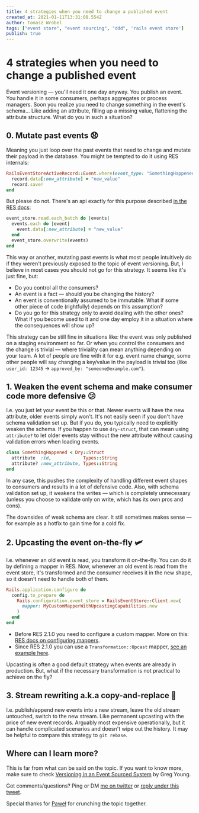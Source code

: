 ```yaml
---
title: 4 strategies when you need to change a published event
created_at: 2021-01-11T13:31:08.554Z
author: Tomasz Wróbel
tags: ["event store", "event sourcing", "ddd", 'rails event store']
publish: true
---
```


# 4 strategies when you need to change a published event

Event versioning — you'll need it one day anyway. You publish an event. You handle it in some consumers, perhaps aggregates or process managers. Soon you realize you need to change something in the event's schema... Like adding an attribute, filling up a missing value, flattening the attribute structure. What do you in such a situation?

## 0. Mutate past events 😧

Meaning you just loop over the past events that need to change and mutate their payload in the database. You might be tempted to do it using RES internals:

```ruby
RailsEventStoreActiveRecord::Event.where(event_type: "SomethingHappened").find_each do |record|
  record.data[:new_attribute] = "new_value"
  record.save!
end
```

But please do not. There's an api exactly for this purpose described [in the RES docs](https://railseventstore.org/docs/v1/migrating_messages/):

```ruby
event_store.read.each_batch do |events|
  events.each do |event|
    event.data[:new_attribute] = "new_value"
  end
  event_store.overwrite(events)
end
```

This way or another, mutating past events is what most people intuitively do if they weren't previously exposed to the topic of event versioning. But, I believe in most cases you should not go for this strategy. It seems like it's just fine, but:

* Do you control all the consumers?
* An event is a fact — should you be changing the history?
* An event is conventionally assumed to be immutable. What if some other piece of code (rightfully) depends on this assumption?
* Do you go for this strategy only to avoid dealing with the other ones? What if you become used to it and one day employ it in a situation where the consequences will show up?

This strategy can be still fine in situations like: the event was only published on a staging environment so far. Or when you control the consumers and the change is trivial — where triviality can mean anything depending on your team. A lot of people are fine with it for e.g. event name change, some other people will say changing a key/value in the payload is trivial too (like `user_id: 12345` -> `approved_by: "someone@example.com"`).

<!-- If you still need to do it on occassion and you feel anxious about not screwing something up, it may be useful to dump the previous payload to the event metadata or to another technical event. -->

## 1. Weaken the event schema and make consumer code more defensive 😕

I.e. you just let your event be this or that. Newer events will have the new attribute, older events simply won't. It's not easily seen if you don't have schema validation set up. But if you do, you typically need to explicitly weaken the schema. If you happen to use `dry-struct`, that can mean using `attribute?` to let older events stay without the new attribute without causing validation errors when loading events.

```ruby
class SomethingHappened < Dry::Struct
  attribute  :id,            Types::String
  attribute? :new_attribute, Types::String
end
```

In any case, this pushes the complexity of handling different event shapes to consumers and results in a lot of defensive code. Also, with schema validation set up, it weakens the writes — which is completely unnecessary (unless you choose to validate only on write, which has its own pros and cons).

The downsides of weak schema are clear. It still sometimes makes sense — for example as a hotfix to gain time for a cold fix.

## 2. Upcasting the event on-the-fly 🛩

I.e. whenever an old event is read, you transform it on-the-fly. You can do it by defining a mapper in RES. Now, whenever an old event is read from the event store, it's transformed and the consumer receives it in the new shape, so it doesn't need to handle both of them.

```ruby
Rails.application.configure do
  config.to_prepare do
    Rails.configuration.event_store = RailsEventStore::Client.new(
      mapper: MyCustomMapperWithUpcastingCapabilities.new
    )
  end
end
```

* Before RES 2.1.0 you need to configure a custom mapper. More on this: [RES docs on configuring mappers](https://railseventstore.org/docs/v1/mapping_serialization/#custom-mapper).
* Since RES 2.1.0 you can use a `Transformation::Upcast` mapper, [see an example here](https://github.com/RailsEventStore/rails_event_store/pull/836).

Upcasting is often a good default strategy when events are already in production. But, what if the necessary transformation is not practical to achieve on the fly?

## 3. Stream rewriting a.k.a copy-and-replace 💾

I.e. publish/append new events into a new stream, leave the old stream untouched, switch to the new stream. Like permanent upcasting with the price of new event records. Arguably most expensive operationally, but it can handle complicated scenarios and doesn't wipe out the history. It may be helpful to compare this strategy to `git rebase`.

## Where can I learn more?

This is far from what can be said on the topic. If you want to know more, make sure to check [Versioning in an Event Sourced System](https://leanpub.com/esversioning/read) by Greg Young.

Got comments/questions? Ping or DM [me on twitter](https://twitter.com/tomasz_wro) or [reply under this tweet](https://twitter.com/tomasz_wro/status/1348629438121078784).

Special thanks for [Paweł](https://twitter.com/pawelpacana/) for crunching the topic together.
